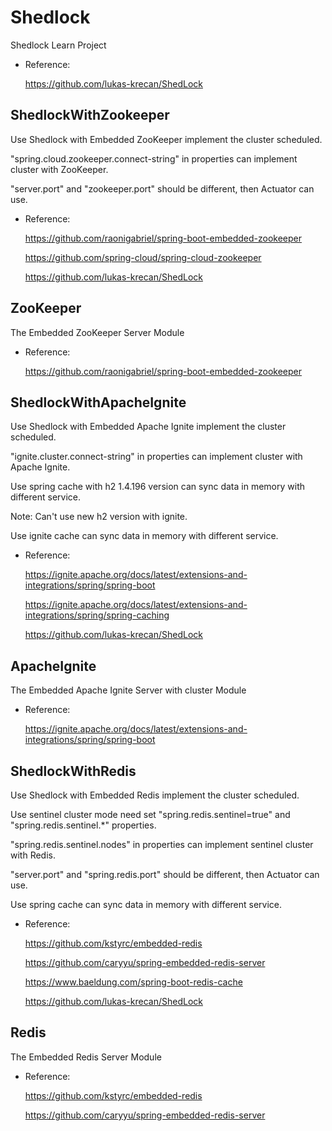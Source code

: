 # Shedlock
Shedlock Learn Project

- Reference:

  https://github.com/lukas-krecan/ShedLock

## ShedlockWithZookeeper

Use Shedlock with Embedded ZooKeeper implement the cluster scheduled.

"spring.cloud.zookeeper.connect-string" in properties can implement cluster with ZooKeeper.

"server.port" and "zookeeper.port" should be different, then Actuator can use.

- Reference:

  https://github.com/raonigabriel/spring-boot-embedded-zookeeper

  https://github.com/spring-cloud/spring-cloud-zookeeper

  https://github.com/lukas-krecan/ShedLock

## ZooKeeper
The Embedded ZooKeeper Server Module

- Reference:

  https://github.com/raonigabriel/spring-boot-embedded-zookeeper

## ShedlockWithApacheIgnite

Use Shedlock with Embedded Apache Ignite implement the cluster scheduled.

"ignite.cluster.connect-string" in properties can implement cluster with Apache Ignite.

Use spring cache with h2 1.4.196 version can sync data in memory with different service.

Note: Can't use new h2 version with ignite.

Use ignite cache can sync data in memory with different service.

- Reference:

  https://ignite.apache.org/docs/latest/extensions-and-integrations/spring/spring-boot

  https://ignite.apache.org/docs/latest/extensions-and-integrations/spring/spring-caching

  https://github.com/lukas-krecan/ShedLock

## ApacheIgnite
The Embedded Apache Ignite Server with cluster Module

- Reference:

  https://ignite.apache.org/docs/latest/extensions-and-integrations/spring/spring-boot

## ShedlockWithRedis

Use Shedlock with Embedded Redis implement the cluster scheduled.

Use sentinel cluster mode need set "spring.redis.sentinel=true" and "spring.redis.sentinel.*" properties.

"spring.redis.sentinel.nodes" in properties can implement sentinel cluster with Redis.

"server.port" and "spring.redis.port" should be different, then Actuator can use.

Use spring cache can sync data in memory with different service.

- Reference:

  https://github.com/kstyrc/embedded-redis
  
  https://github.com/caryyu/spring-embedded-redis-server

  https://www.baeldung.com/spring-boot-redis-cache

  https://github.com/lukas-krecan/ShedLock

## Redis
The Embedded Redis Server Module

- Reference:

  https://github.com/kstyrc/embedded-redis

  https://github.com/caryyu/spring-embedded-redis-server